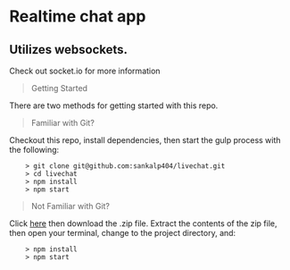 # Realtime chat app


## Utilizes websockets.

 Check out socket.io for more information

> Getting Started

There are two methods for getting started with this repo.

> Familiar with Git?

Checkout this repo, install dependencies, then start the gulp process with the following:

```
	> git clone git@github.com:sankalp404/livechat.git
	> cd livechat
	> npm install
	> npm start
```

> Not Familiar with Git?

Click [here](https://github.com/sankalp404/livechat) then download the .zip file.  Extract the contents of the zip file, then open your terminal, change to the project directory, and:

```
	> npm install
	> npm start
```

